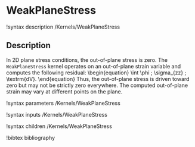# WeakPlaneStress

!syntax description /Kernels/WeakPlaneStress

## Description

In 2D plane stress conditions, the out-of-plane stress is zero.  The `WeakPlaneStress` kernel
operates on an out-of-plane strain variable and computes the following residual:
\begin{equation}
  \int \phi \; \sigma_{zz} \; \textrm{dV}.
\end{equation}
Thus, the out-of-plane stress is driven toward zero but may not be strictly zero everywhere.
The computed out-of-plane strain may vary at different points on the plane.

!syntax parameters /Kernels/WeakPlaneStress

!syntax inputs /Kernels/WeakPlaneStress

!syntax children /Kernels/WeakPlaneStress

!bibtex bibliography
